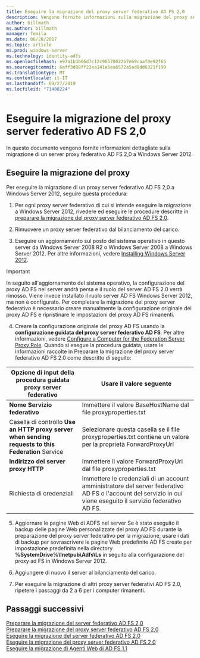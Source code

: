 ```yaml
---
title: Eseguire la migrazione del proxy server federativo AD FS 2,0
description: Vengono fornite informazioni sulla migrazione del proxy server federativo di AD FS a Windows Server 2012.
author: billmath
ms.author: billmath
manager: femila
ms.date: 06/28/2017
ms.topic: article
ms.prod: windows-server
ms.technology: identity-adfs
ms.openlocfilehash: e97a1b3b66d7c12c96570022b7e69caaf0e92f65
ms.sourcegitcommit: 6aff3d88ff22ea141a6ea6572a5ad8dd6321f199
ms.translationtype: MT
ms.contentlocale: it-IT
ms.lasthandoff: 09/27/2019
ms.locfileid: "71408224"
---
```

# <a name="migrate-the-ad-fs-20-federation-server-proxy"></a>Eseguire la migrazione del proxy server federativo AD FS 2,0
In questo documento vengono fornite informazioni dettagliate sulla migrazione di un server proxy federativo AD FS 2,0 a Windows Server 2012.

## <a name="migrate-the-proxy"></a>Eseguire la migrazione del proxy

Per eseguire la migrazione di un proxy server federativo AD FS 2,0 a Windows Server 2012, seguire questa procedura:  
  
1.  Per ogni proxy server federativo di cui si intende eseguire la migrazione a Windows Server 2012, rivedere ed eseguire le procedure descritte in [preparare la migrazione del proxy server federativo AD FS 2,0](prepare-to-migrate-ad-fs-fed-proxy.md).  
  
2.  Rimuovere un proxy server federativo dal bilanciamento del carico.  
  
3.  Eseguire un aggiornamento sul posto del sistema operativo in questo server da Windows Server 2008 R2 o Windows Server 2008 a Windows Server 2012. Per altre informazioni, vedere [Installing Windows Server 2012](https://technet.microsoft.com/library/jj134246.aspx).  
  
> [!IMPORTANT]
>  In seguito all'aggiornamento del sistema operativo, la configurazione del proxy AD FS nel server andrà persa e il ruolo del server AD FS 2.0 verrà rimosso. Viene invece installato il ruolo server AD FS Windows Server 2012, ma non è configurato. Per completare la migrazione del proxy server federativo è necessario creare manualmente la configurazione originale del proxy AD FS e ripristinare le impostazioni del proxy AD FS rimanenti.  
  
4. Creare la configurazione originale del proxy AD FS usando la **configurazione guidata del proxy server federativo AD FS**. Per altre informazioni, vedere [Configure a Computer for the Federation Server Proxy Role](configure-a-computer-for-the-federation-server-proxy-role.md). Quando si esegue la procedura guidata, usare le informazioni raccolte in Preparare la migrazione del proxy server federativo AD FS 2.0 come descritto di seguito:  
  
 
|**Opzione di input della procedura guidata proxy server federativo**|**Usare il valore seguente**|
|-----|-----|  
|**Nome Servizio federativo**|Immettere il valore BaseHostName dal file proxyproperties.txt|  
|Casella di controllo **Use an HTTP proxy server when sending requests to this Federation** Service|Selezionare questa casella se il file proxyproperties.txt contiene un valore per la proprietà ForwardProxyUrl|  
|**Indirizzo del server proxy HTTP**|Immettere il valore ForwardProxyUrl dal file proxyproperties.txt|  
|Richiesta di credenziali|Immettere le credenziali di un account amministratore del server federativo AD FS o l'account del servizio in cui viene eseguito il servizio federativo AD FS.|  
  
5. Aggiornare le pagine Web di ADFS nel server Se è stato eseguito il backup delle pagine Web personalizzate del proxy AD FS durante la preparazione del proxy server federativo per la migrazione, usare i dati di backup per sovrascrivere le pagine Web predefinite AD FS create per impostazione predefinita nella directory **%SystemDrive%\Inetpub\Adfs\Ls** in seguito alla configurazione del proxy ad FS in Windows Server 2012.  
  
6. Aggiungere di nuovo il server al bilanciamento del carico.  
  
7. Per eseguire la migrazione di altri proxy server federativi AD FS 2.0, ripetere i passaggi da 2 a 6 per i computer rimanenti.  
  
  
## <a name="next-steps"></a>Passaggi successivi
 [Preparare la migrazione del server federativo AD FS 2,0](prepare-to-migrate-ad-fs-fed-server.md)   
 [Preparare la migrazione del proxy server federativo AD FS 2,0](prepare-to-migrate-ad-fs-fed-proxy.md)   
 [Eseguire la migrazione del server federativo AD FS 2,0](migrate-the-ad-fs-fed-server.md)   
 [Eseguire la migrazione del proxy server federativo AD FS 2,0](migrate-the-ad-fs-2-fed-server-proxy.md)   
 [Eseguire la migrazione di Agenti Web di AD FS 1.1](migrate-the-ad-fs-web-agent.md)